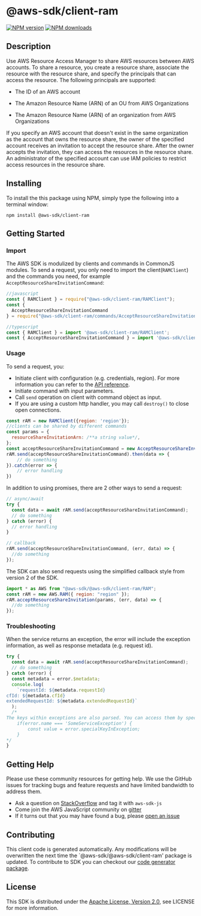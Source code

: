 # @aws-sdk/client-ram

[![NPM version](https://img.shields.io/npm/v/@aws-sdk/client-ram/preview.svg)](https://www.npmjs.com/package/@aws-sdk/client-ram)
[![NPM downloads](https://img.shields.io/npm/dm/@aws-sdk/client-ram.svg)](https://www.npmjs.com/package/@aws-sdk/client-ram)

## Description

<p>Use AWS Resource Access Manager to share AWS resources between AWS accounts. To share a resource, you create a resource share, associate the resource with the resource share, and specify the principals that can access the resource. The following principals are supported:</p> <ul> <li> <p>The ID of an AWS account</p> </li> <li> <p>The Amazon Resource Name (ARN) of an OU from AWS Organizations</p> </li> <li> <p>The Amazon Resource Name (ARN) of an organization from AWS Organizations</p> </li> </ul> <p>If you specify an AWS account that doesn't exist in the same organization as the account that owns the resource share, the owner of the specified account receives an invitation to accept the resource share. After the owner accepts the invitation, they can access the resources in the resource share. An administrator of the specified account can use IAM policies to restrict access resources in the resource share.</p>

## Installing

To install the this package using NPM, simply type the following into a terminal window:

```
npm install @aws-sdk/client-ram
```

## Getting Started

### Import

The AWS SDK is modulized by clients and commands in CommonJS modules. To send a request, you only need to import the client(`RAMClient`) and the commands you need, for example `AcceptResourceShareInvitationCommand`:

```javascript
//javascript
const { RAMClient } = require("@aws-sdk/client-ram/RAMClient");
const {
  AcceptResourceShareInvitationCommand
} = require("@aws-sdk/client-ram/commands/AcceptResourceShareInvitationCommand");
```

```javascript
//typescript
const { RAMClient } = import '@aws-sdk/client-ram/RAMClient';
const { AcceptResourceShareInvitationCommand } = import '@aws-sdk/client-ram/commands/AcceptResourceShareInvitationCommand';
```

### Usage

To send a request, you:

- Initiate client with configuration (e.g. credentials, region). For more information you can refer to the [API reference][].
- Initiate command with input parameters.
- Call `send` operation on client with command object as input.
- If you are using a custom http handler, you may call `destroy()` to close open connections.

```javascript
const rAM = new RAMClient({region: 'region'});
//clients can be shared by different commands
const params = {
  resourceShareInvitationArn: /**a string value*/,
};
const acceptResourceShareInvitationCommand = new AcceptResourceShareInvitationCommand(params);
rAM.send(acceptResourceShareInvitationCommand).then(data => {
    // do something
}).catch(error => {
    // error handling
})
```

In addition to using promises, there are 2 other ways to send a request:

```javascript
// async/await
try {
  const data = await rAM.send(acceptResourceShareInvitationCommand);
  // do something
} catch (error) {
  // error handling
}
```

```javascript
// callback
rAM.send(acceptResourceShareInvitationCommand, (err, data) => {
  //do something
});
```

The SDK can also send requests using the simplified callback style from version 2 of the SDK.

```javascript
import * as AWS from "@aws-sdk/@aws-sdk/client-ram/RAM";
const rAM = new AWS.RAM({ region: "region" });
rAM.acceptResourceShareInvitation(params, (err, data) => {
  //do something
});
```

### Troubleshooting

When the service returns an exception, the error will include the exception information, as well as response metadata (e.g. request id).

```javascript
try {
  const data = await rAM.send(acceptResourceShareInvitationCommand);
  // do something
} catch (error) {
  const metadata = error.$metadata;
  console.log(
    `requestId: ${metadata.requestId}
cfId: ${metadata.cfId}
extendedRequestId: ${metadata.extendedRequestId}`
  );
  /*
The keys within exceptions are also parsed. You can access them by specifying exception names:
    if(error.name === 'SomeServiceException') {
        const value = error.specialKeyInException;
    }
*/
}
```

## Getting Help

Please use these community resources for getting help. We use the GitHub issues for tracking bugs and feature requests and have limited bandwidth to address them.

- Ask a question on [StackOverflow](https://stackoverflow.com/questions/tagged/aws-sdk-js) and tag it with `aws-sdk-js`
- Come join the AWS JavaScript community on [gitter](https://gitter.im/aws/aws-sdk-js-v3)
- If it turns out that you may have found a bug, please [open an issue](https://github.com/aws/aws-sdk-js-v3/issues)

## Contributing

This client code is generated automatically. Any modifications will be overwritten the next time the `@aws-sdk/@aws-sdk/client-ram' package is updated. To contribute to SDK you can checkout our [code generator package][].

## License

This SDK is distributed under the
[Apache License, Version 2.0](http://www.apache.org/licenses/LICENSE-2.0),
see LICENSE for more information.

[code generator package]: https://github.com/aws/aws-sdk-js-v3/tree/master/packages/service-types-generator
[api reference]: https://docs.aws.amazon.com/AWSJavaScriptSDK/latest/
